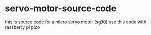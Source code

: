 # servo-motor-source-code
this is source code for a micro servo motor (sg90) 
use this code with rassberry pi pico
